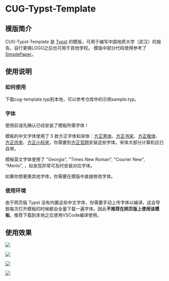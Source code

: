 # CUG-Typst-Template

## 模版简介

CUG-Typst-Template 是 [Typst](https://github.com/typst/typst) 的模版，可用于编写中国地质大学（武汉）的报告。自行更换LOGO之后也可用于其他学校。
模版中部分代码使用参考了 [SimplePaper](https://github.com/jinhao-huang/SimplePaper)。

## 使用说明

### 如何使用

下载cug-template.typ到本地，可以参考仓库中的示例sample.typ。

### 字体

使用前请先确认已经安装了模板所需字体！

模板的中文字体使用了 5 款方正字体和宋体：[方正黑体](https://www.foundertype.com/index.php/FontInfo/index/id/131)、[方正书宋](https://www.foundertype.com/index.php/FontInfo/index/id/151)、[方正楷体](https://www.foundertype.com/index.php/FontInfo/index/id/137)、[方正仿宋](https://www.foundertype.com/index.php/FontInfo/index/id/128)、[方正小标宋](https://www.foundertype.com/index.php/FontInfo/index/id/164)，你需要到[方正官网](https://www.foundertype.com/)安装这些字体。宋体大部分计算机应已自带。

模板英文字体使用了 "Georgia", "Times New Roman", "Courier New", "Menlo", ，如发现异常可及时安装对应字体。

如果你想更换其他字体，你需要在模版中直接修改字体。

### 使用环境

由于网页版 Typst 没有内置这些中文字体，你需要手动上传字体以编译，这会导致每次打开模板的时候都会全量下载一遍字体。因此**不推荐在网页版上使用该模板**。推荐下载到本地之后使用VSCode编译使用。

## 使用效果

![](https://cdn.jsdelivr.net/gh/Xlawy/ImageHosting/img/sample_00.png)

![](https://cdn.jsdelivr.net/gh/Xlawy/ImageHosting/img/sample_01.png)

![](https://cdn.jsdelivr.net/gh/Xlawy/ImageHosting/img/sample_02.png)

![](https://cdn.jsdelivr.net/gh/Xlawy/ImageHosting/img/sample_03.png)
